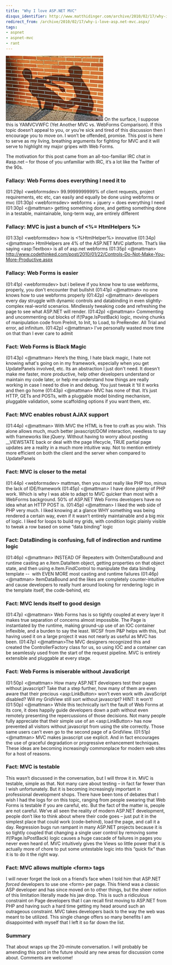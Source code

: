```yaml
---
title: "Why I love ASP.NET MVC"
disqus_identifier: http://www.matthidinger.com/archive/2010/02/17/why-i-love-asp.net-mvc.aspx
redirect_from: /archive/2010/02/17/why-i-love-asp.net-mvc.aspx/
tags: 
- aspnet
- aspnet-mvc
- rant
---
```

[<img src="/images/subtext-content/WhyIloveASP.NETMVC_C88B/430489129_88c2d4a072_thumb.jpg" title="430489129_88c2d4a072" alt="430489129_88c2d4a072" width="305" height="203" />](/images/subtext-content/WhyIloveASP.NETMVC_C88B/430489129_88c2d4a072_3.jpg) On the surface, I suppose this is YAMVCVWFC (Yet Another MVC vs. WebForms Comparison). If this topic doesn’t appeal to you, or you’re sick and tired of this discussion then I encourage you to move on. I won’t be offended, promise. This post is here to serve as my living, breathing arguments for fighting for MVC and it will serve to highlight my major gripes with Web Forms.

The motivation for this post came from an all-too-familiar IRC chat in \#asp.net – for those of you unfamiliar with IRC, it’s a lot like the Twitter of the 90s.

### Fallacy: Web Forms does everything I need it to

(01:29p) &lt;webformsdev&gt; 99.9999999999% of client requests, project requirements, etc etc, can easily and equally be done using webforms or mvc
(01:30p) &lt;webformsdev&gt; webforms + jquery = does everything I need
(01:30p) &lt;@mattman&gt; getting something done, and getting something done in a testable, maintainable, long-term way, are entirely different

### Fallacy: MVC is just a bunch of &lt;%= HtmlHelpers %&gt;

(01:33p) &lt;webformsdev&gt; how is &lt;%HtmlHelper%&gt; innovative
(01:34p) &lt;@mattman&gt; HtmlHelpers are 4% of the ASP.NET MVC platform. That’s like saying &lt;asp:Textbox&gt; is all of asp.net webforms
(01:35p) &lt;@mattman&gt; <http://www.codethinked.com/post/2010/01/22/Controls-Do-Not-Make-You-More-Productive.aspx> 

### Fallacy: Web Forms is easier

(01:41p) &lt;webformsdev&gt; but i believe if you know how to use webforms, properly, you don't encounter that bullshit
(01:41p) &lt;@mattman&gt; no one knows how to use webforms properly
(01:42p) &lt;@mattman&gt; developers every day struggle with dynamic controls and databinding in even slightly-complex real-world scenarios. Mindlessly tweaking code and refreshing the page to see what ASP.NET will render.
(01:42p) &lt;@mattman&gt; Commenting and uncommenting out blocks of if(!Page.IsPostBack) logic, moving chunks of manipulation code from PreInit, to Init, to Load, to PreRender. All Trial and error, ad infinitum.
(01:42p) &lt;@mattman&gt; I've personally wasted more time on that than I ever care to admit

### Fact: Web Forms is Black Magic

(01:43p) &lt;@mattman&gt; Here’s the thing, I hate black magic, I hate not knowing what's going on in my framework, especially when you get UpdatePanels involved, etc. Its an abstraction I just don't need. It doesn't make me faster, more productive, help other developers understand or maintain my code later, or help me understand how things are really working in case I need to dive in and debug. You just tweak it ‘til it works and then go home
(01:43p) &lt;@mattman&gt; MVC has none of that. It’s just HTTP, GETs and POSTs, with a pluggable model binding mechanism, pluggable validation, some scaffolding options if you want them, etc.

### Fact: MVC enables robust AJAX support

(01:44p) &lt;@mattman&gt; With MVC the HTML is free to craft as you wish. This alone allows much, much better javascript/DOM interaction, needless to say with frameworks like jQuery. Without having to worry about posting \_\_VIEWSTATE back or deal with the page lifecycle, TRUE partial page updates are a reality in a much more intuitive way. Not to mention entirely more efficient on both the client and the server when compared to UpdatePanels

### Fact: MVC is closer to the metal

(01:44p) &lt;webformsdev&gt; mattman, then you must really like PHP too, minus the lack of IDE/framework
(01:45p) &lt;@mattman&gt; I have done plenty of PHP work. Which is why I was able to adapt to MVC quicker than most with a WebForms background. 50% of ASP.NET Web Forms developers have no idea what an HTTP POST is.
(01:45p) &lt;@mattman&gt; I liked the web side of PHP very much. I liked knowing at a glance WHY something was being rendered a certain way, even if it wasn’t entirely maintainable and a big mix of logic. I liked for loops to build my grids, with condition logic plainly visible to tweak a row based on some “data binding” logic

### Fact: DataBinding is confusing, full of indirection and runtime logic

(01:46p) &lt;@mattman&gt; INSTEAD OF Repeaters with OnItemDataBound and runtime casting an e.Item.DataItem object, getting properties on that object state, and then using e.Item.FindControl to manipulate the data binding template --  with EVEN MORE most casting and runtime failures
(01:46p) &lt;@mattman&gt; ItemDataBound and the likes are completely counter-intuitive and cause developers to really hunt around looking for rendering logic in the template itself, the code-behind, etc

### Fact: MVC lends itself to good design

(01:47p) &lt;@mattman&gt; Web Forms has is so tightly coupled at every layer it makes true separation of concerns almost impossible. The Page is instantiated by the runtime, making ground-up use of an IOC container inflexible, and a burden to say the least. WCSF from P&P helps with this, but having used it on a large project it was not nearly as useful as MVC has been.
(01:47p) &lt;@mattman&gt;The MVC designers recognized this and created the ControllerFactory class for us, so using IOC and a container can be seamlessly used from the start of the request pipeline. MVC is entirely extensible and pluggable at every stage.

### Fact: Web Forms is miserable without JavaScript

(01:50p) &lt;@mattman&gt; How many ASP.NET developers test their pages without javascript? Take that a step further, how many of them are even aware that their precious &lt;asp:LinkButton&gt; won’t even work with JavaScript disabled? Will my GridView still sort without javascript? HINT: It won’t!
(01:50p) &lt;@mattman&gt; While this technically isn’t the fault of Web Forms at its core, it does happily guide developers down a path without even remotely presenting the repercussions of those decisions. Not many people fully appreciate that their simple use of an &lt;asp:LinkButton&gt; has now prevented all visitors without javascript from using the site correctly. Those same users can’t even go to the second page of a GridView.
(01:51p) &lt;@mattman&gt; MVC makes javascript use explicit. And in fact encourages the use of graceful degradation or progressive enhancement techniques. These ideas are becoming increasingly commonplace for modern web sites for a host of reasons.

### Fact: MVC is testable

This wasn’t discussed in the conversation, but I will throw it in. MVC is testable, simple as that. Not many care about testing – in fact far fewer than I wish unfortunately. But it is becoming increasingly important in professional development shops. There have been tons of debates that I wish I had the logs for on this topic, ranging from people swearing that Web Forms is testable if you are careful, etc. But the fact of the matter is, people are not careful. We’ve all seen the reality of modern ASP.NET development, people don’t like to think about where their code goes – just put it in the simplest place that could work (code-behind), load the page, and call it a day. Regression bugs run rampant in many ASP.NET projects because it is so tightly coupled that changing a single user control by removing some if(!Page.IsPostBack) logic causes a huge cascade of failures in pages you never even heard of. MVC intuitively gives the Views so little power that it is actually more of chore to put some untestable logic into this “quick fix” than it is to do it the right way.

### Fact: MVC allows multiple &lt;form&gt; tags

I will never forget the look on a friend’s face when I told him that ASP.NET *forced* developers to use one &lt;form&gt; per page. This friend was a classic ASP developer and has since moved on to other things, but the sheer notion of this limitation literally made his jaw drop. This is such a ridiculous constraint on Page developers that I can recall first moving to ASP.NET from PHP and having such a hard time getting my head around such an outrageous constraint. MVC takes developers back to the way the web was meant to be utilized. This single change offers so many benefits I am disappointed with myself that I left it so far down the list.

### Summary

That about wraps up the 20-minute conversation. I will probably be amending this post in the future should any new areas for discussion come about. Comments are welcome!

 

